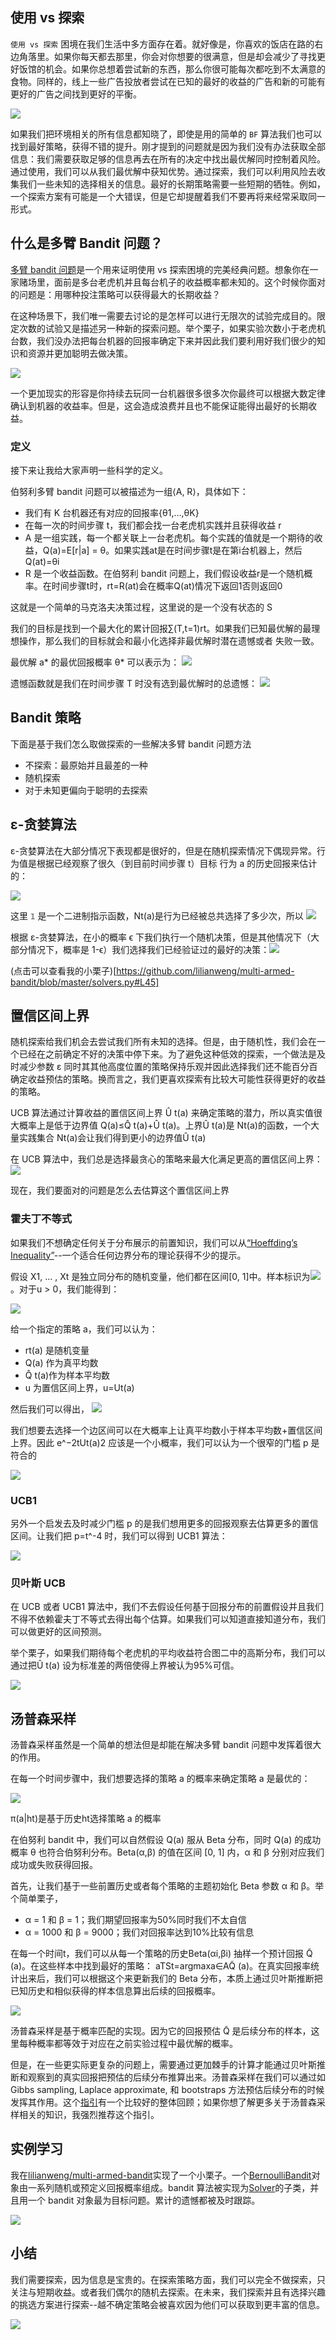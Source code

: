 ## 使用 vs 探索
`使用 vs 探索` 困境在我们生活中多方面存在着。就好像是，你喜欢的饭店在路的右边角落里。如果你每天都去那里，你会对你想要的很满意，但是却会减少了寻找更好饭馆的机会。如果你总想着尝试新的东西，那么你很可能每次都吃到不太满意的食物。同样的，线上一些广告投放者尝试在已知的最好的收益的广告和新的可能有更好的广告之间找到更好的平衡。

![](https://michealfeng-1257331036.cos.ap-guangzhou.myqcloud.com/%E4%BC%81%E4%B8%9A%E5%BE%AE%E4%BF%A1%E6%88%AA%E5%9B%BE_117f3ec3-5fdf-43ad-8dfd-eef7ea6e3f8f.png)

如果我们把环境相关的所有信息都知晓了，即使是用的简单的 `BF` 算法我们也可以找到最好策略，获得不错的提升。刚才提到的问题就是因为我们没有办法获取全部信息：我们需要获取足够的信息再去在所有的决定中找出最优解同时控制着风险。通过使用，我们可以从我们最优解中获知优势。通过探索，我们可以利用风险去收集我们一些未知的选择相关的信息。最好的长期策略需要一些短期的牺牲。例如，一个探索方案有可能是一个大错误，但是它却提醒着我们不要再将来经常采取同一形式。

## 什么是多臂 Bandit 问题？
[多臂 bandit 问题](https://en.wikipedia.org/wiki/Multi-armed_bandit)是一个用来证明使用 vs 探索困境的完美经典问题。想象你在一家赌场里，面前是多台老虎机并且每台机子的收益概率都未知的。这个时候你面对的问题是：用哪种投注策略可以获得最大的长期收益？

在这种场景下，我们唯一需要去讨论的是怎样可以进行无限次的试验完成目的。限定次数的试验又是描述另一种新的探索问题。举个栗子，如果实验次数小于老虎机台数，我们没办法把每台机器的回报率确定下来并因此我们要利用好我们很少的知识和资源并更加聪明去做决策。

![](https://michealfeng-1257331036.cos.ap-guangzhou.myqcloud.com/%E4%BC%81%E4%B8%9A%E5%BE%AE%E4%BF%A1%E6%88%AA%E5%9B%BE_d1604232-f69d-4246-acd7-96393bb9e08a.png)

一个更加现实的形容是你持续去玩同一台机器很多很多次你最终可以根据大数定律确认到机器的收益率。但是，这会造成浪费并且也不能保证能得出最好的长期收益。

### 定义
接下来让我给大家声明一些科学的定义。

伯努利多臂 bandit 问题可以被描述为一组⟨A, R⟩，具体如下：
- 我们有 K 台机器还有对应的回报率{θ1,…,θK}
- 在每一次的时间步骤 t，我们都会找一台老虎机实践并且获得收益 r
- A 是一组实践，每一个都关联上一台老虎机。每个实践的值就是一个期待的收益，Q(a)=E[r|a] = θ。如果实践at是在时间步骤t是在第i台机器上，然后 Q(at)=θi
- R 是一个收益函数。在伯努利 bandit 问题上，我们假设收益r是一个随机概率。在时间步骤t时，rt=R(at)会在概率Q(at)情况下返回1否则返回0

这就是一个简单的马克洛夫决策过程，这里说的是一个没有状态的 S

我们的目标是找到一个最大化的累计回报∑(T,t=1)rt。如果我们已知最优解的最理想操作，那么我们的目标就会和最小化选择非最优解时潜在遗憾或者
失败一致。

最优解 a* 的最优回报概率 θ* 可以表示为：
![](https://michealfeng-1257331036.cos.ap-guangzhou.myqcloud.com/%E4%BC%81%E4%B8%9A%E5%BE%AE%E4%BF%A1%E6%88%AA%E5%9B%BE_b9559bd4-73e1-4649-897f-6dc9e3648ec0.png)

遗憾函数就是我们在时间步骤 T 时没有选到最优解时的总遗憾：
![](https://michealfeng-1257331036.cos.ap-guangzhou.myqcloud.com/%E4%BC%81%E4%B8%9A%E5%BE%AE%E4%BF%A1%E6%88%AA%E5%9B%BE_53824e13-e529-44ab-9e1e-607b2c4ece26.png)

## Bandit 策略
下面是基于我们怎么取做探索的一些解决多臂 bandit 问题方法
- 不探索：最原始并且最差的一种
- 随机探索
- 对于未知更偏向于聪明的去探索

## ε-贪婪算法
ε-贪婪算法在大部分情况下表现都是很好的，但是在随机探索情况下偶现异常。行为值是根据已经观察了很久（到目前时间步骤 t）目标 行为 a 的历史回报来估计的：

![](https://michealfeng-1257331036.cos.ap-guangzhou.myqcloud.com/%E4%BC%81%E4%B8%9A%E5%BE%AE%E4%BF%A1%E6%88%AA%E5%9B%BE_765f829d-47dc-4ba5-9272-a6c442f77998.png)

这里 `𝟙` 是一个二进制指示函数，Nt(a)是行为已经被总共选择了多少次，所以 ![](https://michealfeng-1257331036.cos.ap-guangzhou.myqcloud.com/%E4%BC%81%E4%B8%9A%E5%BE%AE%E4%BF%A1%E6%88%AA%E5%9B%BE_dcb674e7-c772-405d-ac64-e59ed135f2e9.png)

根据 ε-贪婪算法，在小的概率 ϵ 下我们执行一个随机决策，但是其他情况下（大部分情况下，概率是 1-ϵ）我们选择我们已经验证过的最好的决策：![](https://michealfeng-1257331036.cos.ap-guangzhou.myqcloud.com/%E4%BC%81%E4%B8%9A%E5%BE%AE%E4%BF%A1%E6%88%AA%E5%9B%BE_4f5b4557-8d30-452e-8763-36e35bb8c730.png)

(点击可以查看我的小栗子)[https://github.com/lilianweng/multi-armed-bandit/blob/master/solvers.py#L45]

## 置信区间上界
随机探索给我们机会去尝试我们所有未知的选择。但是，由于随机性，我们会在一个已经在之前确定不好的决策中停下来。为了避免这种低效的探索，一个做法是及时减少参数 ε 同时其其他高度位置的策略保持乐观并因此选择我们还不能百分百确定收益预估的策略。换而言之，我们更喜欢探索有比较大可能性获得更好的收益的策略。

UCB 算法通过计算收益的置信区间上界 Û t(a) 来确定策略的潜力，所以真实值很大概率上是低于边界值 Q(a)≤Q̂ t(a)+Û t(a)。上界Û t(a)是 Nt(a)的函数，一个大量实践集合 Nt(a)会让我们得到更小的边界值Û t(a)

在 UCB 算法中，我们总是选择最贪心的策略来最大化满足更高的置信区间上界：
![](https://michealfeng-1257331036.cos.ap-guangzhou.myqcloud.com/%E4%BC%81%E4%B8%9A%E5%BE%AE%E4%BF%A1%E6%88%AA%E5%9B%BE_6d498c5b-946d-4295-92a5-0c69ce0e8bc8.png)

现在，我们要面对的问题是怎么去估算这个置信区间上界

### 霍夫丁不等式
如果我们不想确定任何关于分布展示的前置知识，我们可以从[“Hoeffding’s Inequality”](http://cs229.stanford.edu/extra-notes/hoeffding.pdf)--一个适合任何边界分布的理论获得不少的提示。

假设 X1, ... , Xt 是独立同分布的随机变量，他们都在区间[0, 1]中。样本标识为![](https://michealfeng-1257331036.cos.ap-guangzhou.myqcloud.com/%E4%BC%81%E4%B8%9A%E5%BE%AE%E4%BF%A1%E6%88%AA%E5%9B%BE_07c68917-dd84-48e5-b885-8778f173e4bf.png)。对于u > 0，我们能得到：

![](https://michealfeng-1257331036.cos.ap-guangzhou.myqcloud.com/%E4%BC%81%E4%B8%9A%E5%BE%AE%E4%BF%A1%E6%88%AA%E5%9B%BE_eef08ee8-1e7e-472e-8bf6-a251e347511a.png)

给一个指定的策略 a，我们可以认为：
- rt(a) 是随机变量
- Q(a) 作为真平均数
- Q̂ t(a)作为样本平均数
- u 为置信区间上界，u=Ut(a)

然后我们可以得出，
![](https://michealfeng-1257331036.cos.ap-guangzhou.myqcloud.com/%E4%BC%81%E4%B8%9A%E5%BE%AE%E4%BF%A1%E6%88%AA%E5%9B%BE_e124b638-4e80-405f-aa95-f869a9cb99c6.png)

我们想要去选择一个边区间可以在大概率上让真平均数小于样本平均数+置信区间上界。因此 e^−2tUt(a)2 应该是一个小概率，我们可以认为一个很窄的门槛 p 是符合的

![](https://michealfeng-1257331036.cos.ap-guangzhou.myqcloud.com/%E4%BC%81%E4%B8%9A%E5%BE%AE%E4%BF%A1%E6%88%AA%E5%9B%BE_655adcb2-9fe0-4acd-9a02-2d0a035c602e.png)

### UCB1
另外一个启发去及时减少门槛 p 的是我们想用更多的回报观察去估算更多的置信区间。让我们把 p=t^-4 时，我们可以得到 UCB1 算法：

![](https://michealfeng-1257331036.cos.ap-guangzhou.myqcloud.com/%E4%BC%81%E4%B8%9A%E5%BE%AE%E4%BF%A1%E6%88%AA%E5%9B%BE_1d3e4b39-7323-40d2-94d8-51fc225bfaee.png)

### 贝叶斯 UCB
在 UCB 或者 UCB1 算法中，我们不去假设任何基于回报分布的前置假设并且我们不得不依赖霍夫丁不等式去得出每个估算。如果我们可以知道直接知道分布，我们可以做更好的区间预测。

举个栗子，如果我们期待每个老虎机的平均收益符合图二中的高斯分布，我们可以通过把Û t(a)
设为标准差的两倍使得上界被认为95%可信。

![](https://michealfeng-1257331036.cos.ap-guangzhou.myqcloud.com/%E4%BC%81%E4%B8%9A%E5%BE%AE%E4%BF%A1%E6%88%AA%E5%9B%BE_f6b817bc-e786-47fb-b8e0-2293ebd0ae74.png)

## 汤普森采样
汤普森采样虽然是一个简单的想法但是却能在解决多臂 bandit 问题中发挥着很大的作用。

在每一个时间步骤中，我们想要选择的策略 a 的概率来确定策略 a 是最优的：

![](https://michealfeng-1257331036.cos.ap-guangzhou.myqcloud.com/%E4%BC%81%E4%B8%9A%E5%BE%AE%E4%BF%A1%E6%88%AA%E5%9B%BE_bb8e8f2c-d7de-4316-808d-0de5d61459e4.png)

π(a|ht)是基于历史ht选择策略 a 的概率

在伯努利 bandit 中，我们可以自然假设 Q(a) 服从 Beta 分布，同时 Q(a) 的成功概率 θ 也符合伯努利分布。Beta(α,β) 的值在区间 [0, 1] 内，α 和 β 分别对应我们成功或失败获得回报。

首先，让我们基于一些前置历史或者每个策略的主题初始化 Beta 参数 α 和 β。举个简单栗子，
- α = 1 和 β = 1；我们期望回报率为50%同时我们不太自信
- α = 1000 和 β = 9000；我们对回报率达到10%比较有信息

在每一个时间t，我们可以从每一个策略的历史Beta(αi,βi) 抽样一个预计回报 Q̃ (a)。在这些样本中找到最好的策略： aTSt=argmaxa∈AQ̃ (a)。在真实回报率统计出来后，我们可以根据这个来更新我们的 Beta 分布，本质上通过贝叶斯推断把已知历史和相似获得的样本信息算出后续的回报概率。

![](https://michealfeng-1257331036.cos.ap-guangzhou.myqcloud.com/%E4%BC%81%E4%B8%9A%E5%BE%AE%E4%BF%A1%E6%88%AA%E5%9B%BE_f928e7cd-385b-40c4-b031-0ba7333ca7b6.png)

汤普森采样是基于概率匹配的实现。因为它的回报预估 Q̃ 是后续分布的样本，这里每种概率都等效于对应在之前实验过程中最优解的概率。

但是，在一些更实际更复杂的问题上，需要通过更加棘手的计算才能通过贝叶斯推断和观察到的真实回报把预估的后续分布推算出来。汤普森采样在我们可以通过如Gibbs sampling, Laplace approximate, 和 bootstraps 方法预估后续分布的时候发挥其作用。这个[指引](https://arxiv.org/pdf/1707.02038.pdf)有一个比较好的整体回顾；如果你想了解更多关于汤普森采样相关的知识，我强烈推荐这个指引。

## 实例学习
我在[lilianweng/multi-armed-bandit](https://github.com/lilianweng/multi-armed-bandit)实现了一个小栗子。一个[BernoulliBandit](https://github.com/lilianweng/multi-armed-bandit/blob/master/bandits.py#L13)对象由一系列随机或预定义回报概率组成。bandit 算法被实现为[Solver](https://github.com/lilianweng/multi-armed-bandit/blob/master/solvers.py#L9)的子类，并且用一个 bandit 对象最为目标问题。累计的遗憾都被及时跟踪。

![](https://michealfeng-1257331036.cos.ap-guangzhou.myqcloud.com/%E4%BC%81%E4%B8%9A%E5%BE%AE%E4%BF%A1%E6%88%AA%E5%9B%BE_873b7eb5-c27d-4ee6-8ec3-7fcea2d0caf1.png)

## 小结
我们需要探索，因为信息是宝贵的。在探索策略方面，我们可以完全不做探索，只关注与短期收益。或者我们偶尔的随机去探索。在未来，我们探索并且有选择兴趣的挑选方案进行探索--越不确定策略会被喜欢因为他们可以获取到更丰富的信息。

![](https://michealfeng-1257331036.cos.ap-guangzhou.myqcloud.com/%E4%BC%81%E4%B8%9A%E5%BE%AE%E4%BF%A1%E6%88%AA%E5%9B%BE_0a3a98e6-af1d-4a6c-9eaf-02ab8b00623e.png)
